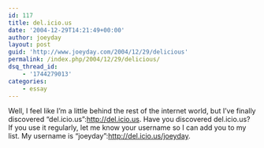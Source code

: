 ```yaml
---
id: 117
title: del.icio.us
date: '2004-12-29T14:21:49+00:00'
author: joeyday
layout: post
guid: 'http://www.joeyday.com/2004/12/29/delicious'
permalink: /index.php/2004/12/29/delicious/
dsq_thread_id:
    - '1744279013'
categories:
    - essay
---
```


Well, I feel like I’m a little behind the rest of the internet world, but I’ve finally discovered “del.icio.us”:http://del.icio.us. Have you discovered del.icio.us? If you use it regularly, let me know your username so I can add you to my list. My username is “joeyday”:http://del.icio.us/joeyday.